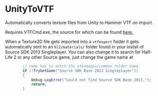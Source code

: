 # UnityToVTF
Automatically converts texture files from Unity to Hammer VTF on import.

Requires VTFCmd.exe, the source for which can be found [here.](https://github.com/Sky-rym/VTFEdit-Reloaded)

When a Texture2D file gets imported into a `vtfexport` folder it gets automatically sent to an `hl2/materials/` folder 
found in your install of Source SDK 2013 Singleplayer. You can also change it to search for Half-Life 2 or any other Source game, 
just change the game name at
```cs
        // name has to match the steamapps/common folder name.
        if (!TryGetGame("Source SDK Base 2013 Singleplayer"))
        {
            Debug.LogError("Could not find Source SDK Base 2013.");
            return;
        }
```
